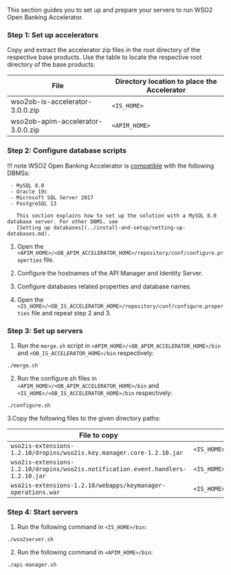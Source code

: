 This section guides you to set up and prepare your servers to run WSO2 Open Banking Accelerator.

### Step 1: Set up accelerators 
Copy and extract the accelerator zip files in the root directory of the respective base products. Use the table to 
locate the respective root directory of the base products:

| File | Directory location to place the Accelerator |
|---------|---------    |
|wso2ob-is-accelerator-3.0.0.zip|`<IS_HOME>`|
|wso2ob-apim-accelerator-3.0.0.zip|`<APIM_HOME>`|

### Step 2: Configure database scripts

!!! note 
    WSO2 Open Banking Accelerator is [compatible](prerequisites.md#compatibility) with the following DBMSs:
    
     - MySQL 8.0
     - Oracle 19c
     - Microsoft SQL Server 2017
     - PostgreSQL 13
     
       This section explains how to set up the solution with a MySQL 8.0 database server. For other DBMS, see 
       [Setting up databases](../install-and-setup/setting-up-databases.md).

1. Open the `<APIM_HOME>/<OB_APIM_ACCELERATOR_HOME>/repository/conf/configure.properties` file.

2. Configure the hostnames of the API Manager and Identity Server.

3. Configure databases related properties and database names.

4. Open the `<IS_HOME>/<OB_IS_ACCELERATOR_HOME>/repository/conf/configure.properties` file and repeat step 2 and 3.
     
### Step 3: Set up servers 
1. Run the `merge.sh` script in `<APIM_HOME>/<OB_APIM_ACCELERATOR_HOME>/bin` and 
`<OB_IS_ACCELERATOR_HOME>/bin` respectively:
```
./merge.sh
```

2. Run the configure.sh files in `<APIM_HOME>/<OB_APIM_ACCELERATOR_HOME>/bin` and 
`<IS_HOME>/<OB_IS_ACCELERATOR_HOME>/bin` respectively:
```
./configure.sh
```

3.Copy the following files to the given directory paths:

 | File to copy | Location to  |
 |---------|---------    |
 |`wso2is-extensions-1.2.10/dropins/wso2is.key.manager.core-1.2.10.jar`|`<IS_HOME>/repository/components/dropins`|
 |`wso2is-extensions-1.2.10/dropins/wso2is.notification.event.handlers-1.2.10.jar`|`<IS_HOME>/repository/components/dropins`|
 |`wso2is-extensions-1.2.10/webapps/keymanager-operations.war`|`<IS_HOME>/repository/deployment/server/webapps`|

### Step 4: Start servers

1. Run the following command in `<IS_HOME>/bin`:
```
./wso2server.sh
```
2. Run the following command in `<APIM_HOME>/bin`:
```
./api-manager.sh
```
